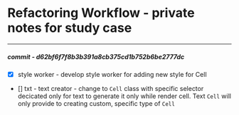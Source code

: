 # Refactoring Workflow - private notes for study case
---
#####  commit - d62bf6f7f8b3b391a8cb375cd1b752b6be2777dc

- [x] style worker - develop style worker for adding new style for Cell
- [] txt - text creator - change to `Cell` class with specific selector decicated only for text to generate it only while render cell. Text `Cell` will only provide to creating custom, specific type of `Cell`